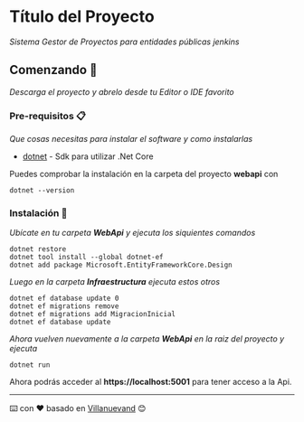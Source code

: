 # Título del Proyecto

_Sistema Gestor de Proyectos para entidades públicas jenkins_

## Comenzando 🚀

_Descarga el proyecto y abrelo desde tu Editor o IDE favorito_



### Pre-requisitos 📋

_Que cosas necesitas para instalar el software y como instalarlas_

* [dotnet](https://dotnet.microsoft.com/download/thank-you/dotnet-sdk-3.0.100-windows-x64-installer) - Sdk para utilizar .Net Core

Puedes comprobar la instalación en la carpeta del proyecto **webapi** con
```
dotnet --version
```

### Instalación 🔧

_Ubícate en tu carpeta **WebApi** y ejecuta los siquientes comandos_

```
dotnet restore
dotnet tool install --global dotnet-ef
dotnet add package Microsoft.EntityFrameworkCore.Design
```
_Luego en la carpeta **Infraestructura** ejecuta estos otros_
```
dotnet ef database update 0
dotnet ef migrations remove
dotnet ef migrations add MigracionInicial
dotnet ef database update
```
_Ahora vuelven nuevamente a la carpeta **WebApi** en la raiz del proyecto y ejecuta_
```
dotnet run
```

Ahora podrás acceder al **https://localhost:5001** para tener acceso a la Api.

---
⌨️ con ❤️ basado en  [Villanuevand](https://gist.github.com/Villanuevand/6386899f70346d4580c723232524d35a#file-readme-espanol-md) 😊
